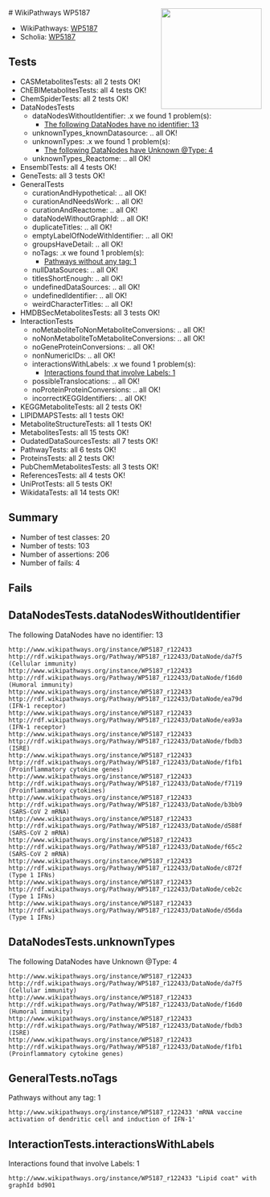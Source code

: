 <img style="float: right; width: 200px" src="https://upload.wikimedia.org/wikipedia/commons/thumb/8/83/Wplogo_with_text_500.png/640px-Wplogo_with_text_500.png" />
# WikiPathways WP5187

* WikiPathways: [WP5187](https://new.wikipathways.org/pathways/WP5187)
* Scholia: [WP5187](https://scholia.toolforge.org/wikipathways/WP5187)
## Tests
* CASMetabolitesTests: all 2 tests OK!
* ChEBIMetabolitesTests: all 4 tests OK!
* ChemSpiderTests: all 2 tests OK!
* DataNodesTests
    * dataNodesWithoutIdentifier: .x we found 1 problem(s):
        * [The following DataNodes have no identifier: 13](#8792c493)
    * unknownTypes_knownDatasource: .. all OK!
    * unknownTypes: .x we found 1 problem(s):
        * [The following DataNodes have Unknown @Type: 4](#839973e2)
    * unknownTypes_Reactome: .. all OK!
* EnsemblTests: all 4 tests OK!
* GeneTests: all 3 tests OK!
* GeneralTests
    * curationAndHypothetical: .. all OK!
    * curationAndNeedsWork: .. all OK!
    * curationAndReactome: .. all OK!
    * dataNodeWithoutGraphId: .. all OK!
    * duplicateTitles: .. all OK!
    * emptyLabelOfNodeWithIdentifier: .. all OK!
    * groupsHaveDetail: .. all OK!
    * noTags: .x we found 1 problem(s):
        * [Pathways without any tag: 1](#b5a30a81)
    * nullDataSources: .. all OK!
    * titlesShortEnough: .. all OK!
    * undefinedDataSources: .. all OK!
    * undefinedIdentifier: .. all OK!
    * weirdCharacterTitles: .. all OK!
* HMDBSecMetabolitesTests: all 3 tests OK!
* InteractionTests
    * noMetaboliteToNonMetaboliteConversions: .. all OK!
    * noNonMetaboliteToMetaboliteConversions: .. all OK!
    * noGeneProteinConversions: .. all OK!
    * nonNumericIDs: .. all OK!
    * interactionsWithLabels: .x we found 1 problem(s):
        * [Interactions found that involve Labels: 1](#630d2678)
    * possibleTranslocations: .. all OK!
    * noProteinProteinConversions: .. all OK!
    * incorrectKEGGIdentifiers: .. all OK!
* KEGGMetaboliteTests: all 2 tests OK!
* LIPIDMAPSTests: all 1 tests OK!
* MetaboliteStructureTests: all 1 tests OK!
* MetabolitesTests: all 15 tests OK!
* OudatedDataSourcesTests: all 7 tests OK!
* PathwayTests: all 6 tests OK!
* ProteinsTests: all 2 tests OK!
* PubChemMetabolitesTests: all 3 tests OK!
* ReferencesTests: all 4 tests OK!
* UniProtTests: all 5 tests OK!
* WikidataTests: all 14 tests OK!


## Summary

* Number of test classes: 20
* Number of tests: 103
* Number of assertions: 206
* Number of fails: 4

## Fails

<a name="8792c493" />

## DataNodesTests.dataNodesWithoutIdentifier

The following DataNodes have no identifier: 13
```
http://www.wikipathways.org/instance/WP5187_r122433 http://rdf.wikipathways.org/Pathway/WP5187_r122433/DataNode/da7f5 (Cellular immunity)
http://www.wikipathways.org/instance/WP5187_r122433 http://rdf.wikipathways.org/Pathway/WP5187_r122433/DataNode/f16d0 (Humoral immunity)
http://www.wikipathways.org/instance/WP5187_r122433 http://rdf.wikipathways.org/Pathway/WP5187_r122433/DataNode/ea79d (IFN-1 receptor)
http://www.wikipathways.org/instance/WP5187_r122433 http://rdf.wikipathways.org/Pathway/WP5187_r122433/DataNode/ea93a (IFN-1 receptor)
http://www.wikipathways.org/instance/WP5187_r122433 http://rdf.wikipathways.org/Pathway/WP5187_r122433/DataNode/fbdb3 (ISRE)
http://www.wikipathways.org/instance/WP5187_r122433 http://rdf.wikipathways.org/Pathway/WP5187_r122433/DataNode/f1fb1 (Proinflammatory cytokine genes)
http://www.wikipathways.org/instance/WP5187_r122433 http://rdf.wikipathways.org/Pathway/WP5187_r122433/DataNode/f7119 (Proinflammatory cytokines)
http://www.wikipathways.org/instance/WP5187_r122433 http://rdf.wikipathways.org/Pathway/WP5187_r122433/DataNode/b3bb9 (SARS-CoV 2 mRNA)
http://www.wikipathways.org/instance/WP5187_r122433 http://rdf.wikipathways.org/Pathway/WP5187_r122433/DataNode/d588f (SARS-CoV 2 mRNA)
http://www.wikipathways.org/instance/WP5187_r122433 http://rdf.wikipathways.org/Pathway/WP5187_r122433/DataNode/f65c2 (SARS-CoV 2 mRNA)
http://www.wikipathways.org/instance/WP5187_r122433 http://rdf.wikipathways.org/Pathway/WP5187_r122433/DataNode/c872f (Type 1 IFNs)
http://www.wikipathways.org/instance/WP5187_r122433 http://rdf.wikipathways.org/Pathway/WP5187_r122433/DataNode/ceb2c (Type 1 IFNs)
http://www.wikipathways.org/instance/WP5187_r122433 http://rdf.wikipathways.org/Pathway/WP5187_r122433/DataNode/d56da (Type 1 IFNs)
```

<a name="839973e2" />

## DataNodesTests.unknownTypes

The following DataNodes have Unknown @Type: 4
```
http://www.wikipathways.org/instance/WP5187_r122433 http://rdf.wikipathways.org/Pathway/WP5187_r122433/DataNode/da7f5 (Cellular immunity)
http://www.wikipathways.org/instance/WP5187_r122433 http://rdf.wikipathways.org/Pathway/WP5187_r122433/DataNode/f16d0 (Humoral immunity)
http://www.wikipathways.org/instance/WP5187_r122433 http://rdf.wikipathways.org/Pathway/WP5187_r122433/DataNode/fbdb3 (ISRE)
http://www.wikipathways.org/instance/WP5187_r122433 http://rdf.wikipathways.org/Pathway/WP5187_r122433/DataNode/f1fb1 (Proinflammatory cytokine genes)
```

<a name="b5a30a81" />

## GeneralTests.noTags

Pathways without any tag: 1
```
http://www.wikipathways.org/instance/WP5187_r122433 'mRNA vaccine activation of dendritic cell and induction of IFN-1' 
```

<a name="630d2678" />

## InteractionTests.interactionsWithLabels

Interactions found that involve Labels: 1
```
http://www.wikipathways.org/instance/WP5187_r122433 "Lipid coat" with graphId bd901
```

